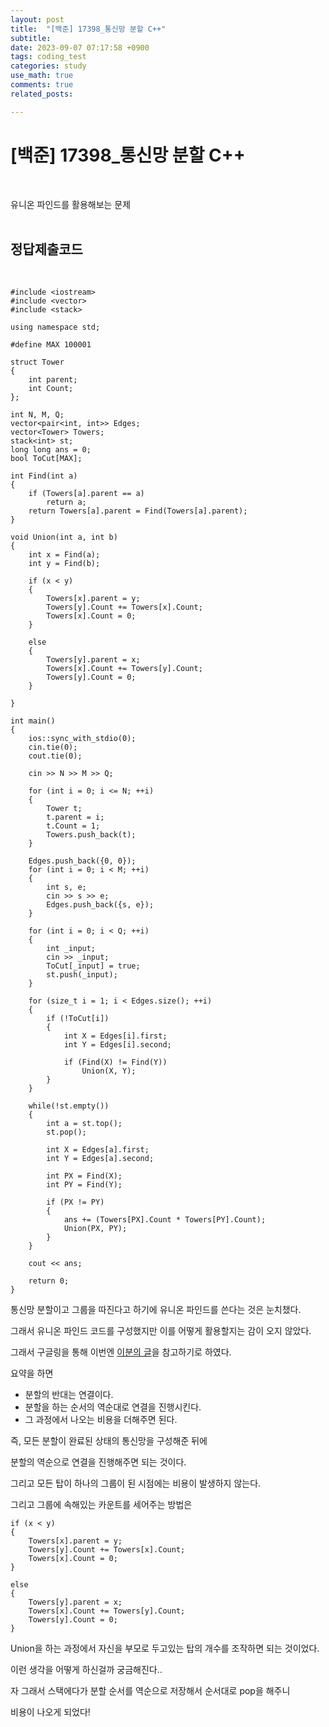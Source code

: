 ```yaml
---
layout: post
title:  "[백준] 17398_통신망 분할 C++"
subtitle:   
date: 2023-09-07 07:17:58 +0900
tags: coding_test
categories: study
use_math: true
comments: true
related_posts:

---
```


# [백준] 17398_통신망 분할 C++<br/>
<br/>

유니온 파인드를 활용해보는 문제<br/>
<br/>

## 정답제출코드<br/>
<br/>

```
#include <iostream>
#include <vector>
#include <stack>

using namespace std;

#define MAX 100001

struct Tower
{
    int parent;
    int Count;
};

int N, M, Q;
vector<pair<int, int>> Edges;
vector<Tower> Towers;
stack<int> st;
long long ans = 0;
bool ToCut[MAX];

int Find(int a)
{
    if (Towers[a].parent == a)
        return a;
    return Towers[a].parent = Find(Towers[a].parent);
}

void Union(int a, int b)
{
    int x = Find(a);
    int y = Find(b);

    if (x < y)
    {
        Towers[x].parent = y;
        Towers[y].Count += Towers[x].Count;
        Towers[x].Count = 0;
    }
        
    else
    {
        Towers[y].parent = x;
        Towers[x].Count += Towers[y].Count;
        Towers[y].Count = 0;
    }
        
}

int main()
{
    ios::sync_with_stdio(0);
    cin.tie(0);
    cout.tie(0);

    cin >> N >> M >> Q;

    for (int i = 0; i <= N; ++i)
    {
        Tower t;
        t.parent = i;
        t.Count = 1;
        Towers.push_back(t);
    }

    Edges.push_back({0, 0});
    for (int i = 0; i < M; ++i)
    {
        int s, e;
        cin >> s >> e;
        Edges.push_back({s, e});
    }

    for (int i = 0; i < Q; ++i)
    {
        int _input;
        cin >> _input;
        ToCut[_input] = true;
        st.push(_input);
    }

    for (size_t i = 1; i < Edges.size(); ++i)
    {
        if (!ToCut[i])
        {
            int X = Edges[i].first;
            int Y = Edges[i].second;

            if (Find(X) != Find(Y))
                Union(X, Y);
        }
    }

    while(!st.empty())
    {
        int a = st.top();
        st.pop();

        int X = Edges[a].first;
        int Y = Edges[a].second;

        int PX = Find(X);
        int PY = Find(Y);

        if (PX != PY)
        {
            ans += (Towers[PX].Count * Towers[PY].Count);
            Union(PX, PY);
        }
    }
    
    cout << ans;

    return 0;
}
```

통신망 분할이고 그룹을 따진다고 하기에 유니온 파인드를 쓴다는 것은 눈치챘다.<br/>

그래서 유니온 파인드 코드를 구성했지만 이를 어떻게 활용할지는 감이 오지 않았다.<br/>

그래서 구글링을 통해 이번엔 [이분의 글](https://littlesam95.tistory.com/169)을 참고하기로 하였다.<br/>

요약을 하면<br/>

- 분할의 반대는 연결이다.
- 분할을 하는 순서의 역순대로 연결을 진행시킨다.
- 그 과정에서 나오는 비용을 더해주면 된다.

즉, 모든 분할이 완료된 상태의 통신망을 구성해준 뒤에<br/>

분할의 역순으로 연결을 진행해주면 되는 것이다.<br/>

그리고 모든 탑이 하나의 그룹이 된 시점에는 비용이 발생하지 않는다.<br/>

그리고 그룹에 속해있는 카운트를 세어주는 방법은<br/>

```
if (x < y)
{
    Towers[x].parent = y;
    Towers[y].Count += Towers[x].Count;
    Towers[x].Count = 0;
}
    
else
{
    Towers[y].parent = x;
    Towers[x].Count += Towers[y].Count;
    Towers[y].Count = 0;
}
```
Union을 하는 과정에서 자신을 부모로 두고있는 탑의 개수를 조작하면 되는 것이었다.<br/>

이런 생각을 어떻게 하신걸까 궁금해진다..<br/>

자 그래서 스택에다가 분할 순서를 역순으로 저장해서 순서대로 pop을 해주니<br/>

비용이 나오게 되었다!<br/>